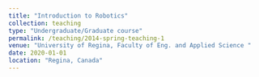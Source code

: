 ```yaml
---
title: "Introduction to Robotics"
collection: teaching
type: "Undergraduate/Graduate course"
permalink: /teaching/2014-spring-teaching-1
venue: "University of Regina, Faculty of Eng. and Applied Science "
date: 2020-01-01
location: "Regina, Canada"
---
```



